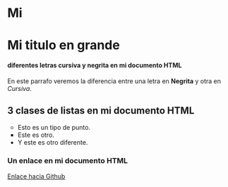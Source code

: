 # Mi
<html>
 
<head>
<title>Mi primer documento en HTML por Jose Gallardo</title>
</head>
 
<body>
<h1>Mi titulo en grande</h1>
<h4>diferentes letras cursiva y negrita en mi documento HTML</h4>
<p>En este parrafo veremos la diferencia entre una letra en <strong>Negrita</strong> y otra en  <em>Cursiva</em>.</p>

<h2>3 clases de listas en mi documento HTML</h2>
<ul>

<li type="circle">Esto es un tipo de punto.</li>

<li type="square">Este es otro.</li>

<li type="disc">Y este es otro diferente.</li>

</ul>

<h3>Un enlace en mi documento HTML</h3>
<a href="https://github.com/jgallardo18/Mi">Enlace hacia Github</a>


</body>
 
</html>
